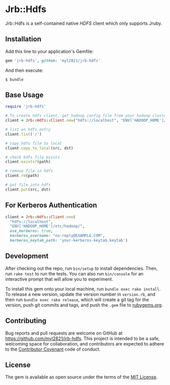 # Jrb::Hdfs

Jrb::Hdfs is a self-contained native *HDFS* client which only supports Jruby.

## Installation

Add this line to your application's Gemfile:

```ruby
gem 'jrb-hdfs', github: 'myl2821/jrb-hdfs'
```

And then execute:

    $ bundle

## Base Usage

```ruby
require 'jrb-hdfs'

# To create hdfs client, get hadoop config file from your hadoop cluster
client = Jrb::Hdfs::Client.new("hdfs://localhost", "ENV['HADOOP_HOME']/etc/hadoop/")

# list an hdfs entry
client.list('/')

# copy hdfs file to local
client.copy_to_local(src, dst)

# check hdfs file exists
client.exists?(path)

# remove file in hdfs
client.rm(path)

# put file into hdfs
client.put(src, dst)
```
## For Kerberos Authentication

```ruby
client = Jrb::Hdfs::Client.new(
  "hdfs://localhost",
  "ENV['HADOOP_HOME']/etc/hadoop/",
  use_kerberos: true,
  kerberos_username: "no-reply@EXAMPLE.COM",
  kerberos_keytab_path: 'your-kerberos-keytab.keytab')
```

## Development

After checking out the repo, run `bin/setup` to install dependencies. Then, run `rake test` to run the tests. You can also run `bin/console` for an interactive prompt that will allow you to experiment.

To install this gem onto your local machine, run `bundle exec rake install`. To release a new version, update the version number in `version.rb`, and then run `bundle exec rake release`, which will create a git tag for the version, push git commits and tags, and push the `.gem` file to [rubygems.org](https://rubygems.org).

## Contributing

Bug reports and pull requests are welcome on GitHub at https://github.com/myl2821/jrb-hdfs. This project is intended to be a safe, welcoming space for collaboration, and contributors are expected to adhere to the [Contributor Covenant](http://contributor-covenant.org) code of conduct.


## License

The gem is available as open source under the terms of the [MIT License](http://opensource.org/licenses/MIT).

